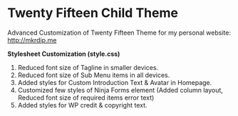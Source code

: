 # Twenty Fifteen Child Theme
Advanced Customization of Twenty Fifteen Theme for my personal website: http://mkrdip.me

**Stylesheet Customization (style.css)**

1. Reduced font size of Tagline in smaller devices.
2. Reduced font size of Sub Menu items in all devices.
3. Added styles for Custom Introduction Text & Avatar in Homepage. 
4. Customized few styles of Ninja Forms element (Added column layout, Reduced font size of required items error text)
5. Added styles for WP credit & copyright text.


